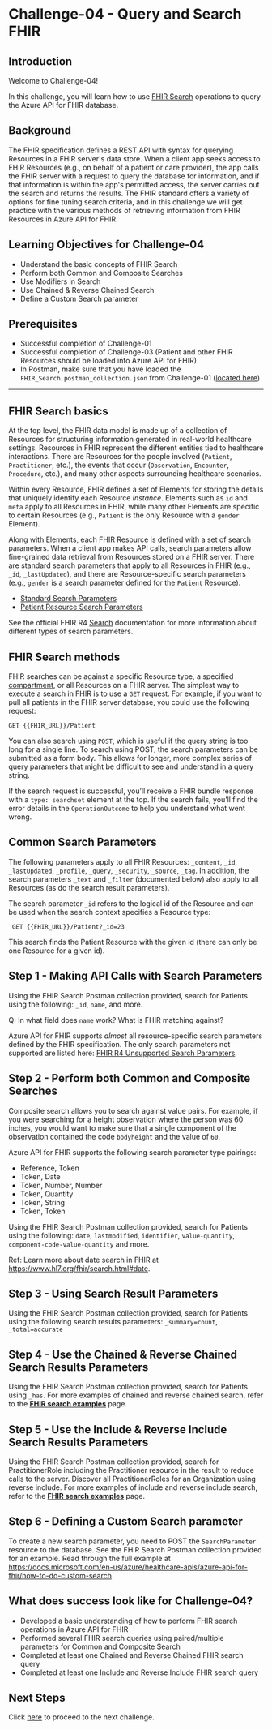 #  Challenge-04 - Query and Search FHIR

## Introduction

Welcome to Challenge-04!

In this challenge, you will learn how to use [FHIR Search](https://www.hl7.org/fhir/search.html) operations to query the Azure API for FHIR database.

## Background
The FHIR specification defines a REST API with syntax for querying Resources in a FHIR server's data store. When a client app seeks access to FHIR Resources (e.g., on behalf of a patient or care provider), the app calls the FHIR server with a request to query the database for information, and if that information is within the app's permitted access, the server carries out the search and returns the results. The FHIR standard offers a variety of options for fine tuning search criteria, and in this challenge we will get practice with the various methods of retrieving information from FHIR Resources in Azure API for FHIR.   

## Learning Objectives for Challenge-04
+ Understand the basic concepts of FHIR Search
+ Perform both Common and Composite Searches 
+ Use Modifiers in Search 
+ Use Chained & Reverse Chained Search 
+ Define a Custom Search parameter 

## Prerequisites
+ Successful completion of Challenge-01
+ Successful completion of Challenge-03 (Patient and other FHIR Resources should be loaded into Azure API for FHIR)
+ In Postman, make sure that you have loaded the `FHIR_Search.postman_collection.json` from Challenge-01 ([located here](https://github.com/microsoft/health-architectures/blob/main/Postman/api-for-fhir/FHIR_Search.postman_collection.json)).  

---

## FHIR Search basics 

At the top level, the FHIR data model is made up of a collection of Resources for structuring information generated in real-world healthcare settings. Resources in FHIR represent the different entities tied to healthcare interactions. There are Resources for the people involved (`Patient`, `Practitioner`, etc.), the events that occur (`Observation`, `Encounter`, `Procedure`, etc.), and many other aspects surrounding healthcare scenarios. 

Within every Resource, FHIR defines a set of Elements for storing the details that uniquely identify each Resource *instance*. Elements such as `id` and `meta` apply to all Resources in FHIR, while many other Elements are specific to certain Resources (e.g., `Patient` is the only Resource with a `gender` Element). 

Along with Elements, each FHIR Resource is defined with a set of search parameters. When a client app makes API calls, search parameters allow fine-grained data retrieval from Resources stored on a FHIR server. There are standard search parameters that apply to all Resources in FHIR (e.g., `_id`, `_lastUpdated`), and there are Resource-specific search parameters (e.g., `gender` is a search parameter defined for the `Patient` Resource). 

+ [Standard Search Parameters](https://www.hl7.org/fhir/search.html#all)
+ [Patient Resource Search Parameters](https://www.hl7.org/fhir/patient.html#search)

See the official FHIR R4 [Search](https://www.hl7.org/fhir/search.html) documentation for more information about different types of search parameters.  

## FHIR Search methods
FHIR searches can be against a specific Resource type, a specified [compartment](https://www.hl7.org/fhir/compartmentdefinition.html), or all Resources on a FHIR server. The simplest way to execute a search in FHIR is to use a `GET` request. For example, if you want to pull all patients in the FHIR server database, you could use the following request:

```azurecli
GET {{FHIR_URL}}/Patient
```

You can also search using `POST`, which is useful if the query string is too long for a single line. To search using POST, the search parameters can be submitted as a form body. This allows for longer, more complex series of query parameters that might be difficult to see and understand in a query string.

If the search request is successful, you’ll receive a FHIR bundle response with a `type: searchset` element at the top. If the search fails, you’ll find the error details in the `OperationOutcome` to help you understand what went wrong.

## Common Search Parameters 
The following parameters apply to all FHIR Resources: ```_content```, ```_id```, ```_lastUpdated```, ```_profile```, ```_query```, ```_security```, ```_source```, ```_tag```.  In addition, the search parameters ```_text``` and ```_filter``` (documented below) also apply to all Resources (as do the search result parameters).

The search parameter ```_id``` refers to the logical id of the Resource and can be used when the search context specifies a Resource type:

```azurecli
 GET {{FHIR_URL}}/Patient?_id=23
```

This search finds the Patient Resource with the given id (there can only be one Resource for a given id). 
  

## Step 1 - Making API Calls with Search Parameters
Using the FHIR Search Postman collection provided, search for Patients using the following: ```_id```, ```name```, and more.

Q: In what field does ```name``` work? What is FHIR matching against?

Azure API for FHIR supports _almost_ all resource-specific search parameters defined by the FHIR specification. The only search parameters not supported are listed here: [FHIR R4 Unsupported Search Parameters](https://github.com/microsoft/fhir-server/blob/main/src/Microsoft.Health.Fhir.Core/Data/R4/unsupported-search-parameters.json).

  
## Step 2 - Perform both Common and Composite Searches 
Composite search allows you to search against value pairs. For example, if you were searching for a height observation where the person was 60 inches, you would want to make sure that a single component of the observation contained the code ```bodyheight``` and the value of `60`. 

Azure API for FHIR supports the following search parameter type pairings:
+ Reference, Token
+ Token, Date
+ Token, Number, Number
+ Token, Quantity
+ Token, String
+ Token, Token

Using the FHIR Search Postman collection provided, search for Patients using the following: ```date```, ```lastmodified```, ```identifier```, ```value-quantity```, ```component-code-value-quantity``` and more.  

Ref: Learn more about date search in FHIR at https://www.hl7.org/fhir/search.html#date. 
  

## Step 3 - Using Search Result Parameters  
Using the FHIR Search Postman collection provided, search for Patients using the following search results parameters: ```_summary=count```, ```_total=accurate```  
  

## Step 4 - Use the Chained & Reverse Chained Search Results Parameters 
Using the FHIR Search Postman collection provided, search for Patients using ```_has```.  For more examples of chained and reverse chained search, refer to the **[FHIR search examples](https://docs.microsoft.com/en-us/azure/healthcare-apis/azure-api-for-fhir/search-samples)** page.


## Step 5 - Use the Include & Reverse Include Search Results Parameters  
Using the FHIR Search Postman collection provided, search for PractitionerRole including the Practitioner resource in the result to reduce calls to the server. Discover all PractitionerRoles for an Organization using reverse include. For more examples of include and reverse include search, refer to the **[FHIR search examples](https://docs.microsoft.com/en-us/azure/healthcare-apis/azure-api-for-fhir/search-samples)** page.
  

## Step 6 - Defining a Custom Search parameter 
To create a new search parameter, you need to POST the `SearchParameter` resource to the database. See the FHIR Search Postman collection provided for an example.  Read through the full example at https://docs.microsoft.com/en-us/azure/healthcare-apis/azure-api-for-fhir/how-to-do-custom-search.

## What does success look like for Challenge-04?

+ Developed a basic understanding of how to perform FHIR search operations in Azure API for FHIR
+ Performed several FHIR search queries using paired/multiple parameters for Common and Composite Search
+ Completed at least one Chained and Reverse Chained FHIR search query
+ Completed at least one Include and Reverse Include FHIR search query

## Next Steps

Click [here](<../Challenge-05 - Export and Anonymize Data/Readme.md>) to proceed to the next challenge.